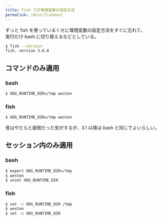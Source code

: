 ```yaml
---
title: fish での環境変数の設定方法
permalink: /misc/fishenv/
---
```


ずっと fish を使っているくせに環境変数の設定方法をすぐに忘れて、  
実行だけ bash に切り替えるなどとしている。

```sh
$ fish --version
fish, version 3.6.0
```

## コマンドのみ適用
### bash
```sh
$ XDG_RUNTIME_DIR=/tmp weston
```
### fish
```sh
$ XDG_RUNTIME_DIR=/tmp weston
```
昔はやたらと面倒だった気がするが、3.1 以降は bash と同じでよいらしい。

## セッション内のみ適用
### bash
```sh
$ export XDG_RUNTIME_DIR=/tmp
$ weston
$ unset XDG_RUNTIME_DIR
```
### fish
```sh
$ set -x XDG_RUNTIME_DIR /tmp
$ weston
$ set -e XDG_RUNTIME_DIR
```
